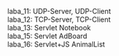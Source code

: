 laba_11: UDP-Server, UDP-Client  
laba_12: TCP-Server, TCP-Client  
laba_13: Servlet Notebook  
laba_15: Servlet AdBoard  
laba_16: Servlet+JS AnimalList
